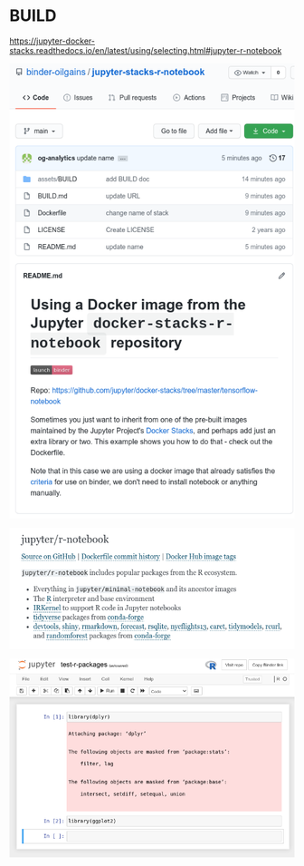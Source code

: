 # BUILD



https://jupyter-docker-stacks.readthedocs.io/en/latest/using/selecting.html#jupyter-r-notebook

![image-20210129163754440](assets/BUILD/image-20210129163754440.png)



![image-20210129163350623](assets/BUILD/image-20210129163350623.png)



![image-20210129163725754](assets/BUILD/image-20210129163725754.png)



